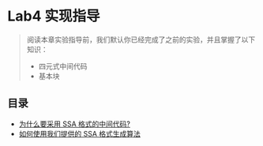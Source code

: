 # Lab4 实现指导

> 阅读本章实验指导前，我们默认你已经完成了之前的实验，并且掌握了以下知识：
> 
> - 四元式中间代码
> - 基本块

## 目录

- [为什么要采用 SSA 格式的中间代码?](lab4/ssa-design.md)
- [如何使用我们提供的 SSA 格式生成算法](lab4/algo-use.md)
